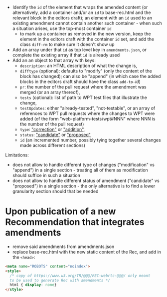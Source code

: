 * Identify the `id` of the element that wraps the amended content (or alternatively, add a container and/or an `id` to base-rec.html and the relevant block in the editors draft); an element with an `id` used to an existing amendment cannot contain another such container - when such a situation arises, use the top-most container `id`
  * to mark up a container as removed in the new version, keep the element in the editors draft with the container `id` set, and add the class `diff-rm` to make sure it doesn't show up
* Add an array under that `id` as top level key in `amendments.json`, or complete the existing array if that `id` is already used
* Add an an object to that array with keys:
  * `description`: an HTML description of what the change is,
  * `difftype` (optional): defaults to "modify" (only the content of the block has changed); can also be "append" (in which case the added blocks in the editors draft should have the class `add-to-`*id*)
  * `pr`: the number of the pull request where the amendment was merged (or an array thereof),
  * `tests` (optional): list of path to WPT test files that illustrate the change,
  * `testUpdates`: either "already-tested", "not-testable", or an array of references to WPT pull requests where the changes to WPT were added (of the form "web-platform-tests/wpt#NNN" where NNN is the number of the pull request)
  * `type`: ["correction"](https://www.w3.org/2021/Process-20211102/#candidate-correction) or ["addition"](https://www.w3.org/2021/Process-20211102/#candidate-addition),
  * `status`: ["candidate"](https://www.w3.org/2021/Process-20211102/#candidate-amendment) or ["proposed"](https://www.w3.org/2021/Process-20211102/#last-call-review),
  * `id` (an incremented number, possibly tying together several changes made across different sections)

Limitations:
* does not allow to handle different type of changes ("modification" vs "append") in a single section - treating all of them as modification should suffice in such a situation
* does not allow to handle different status of amendment ("candidate" vs "proposed") in a single section - the only alternative is to find a lower granularity section should that be needed

# Upon publication of a new Recommendation that integrates amendments
* remove said amendments from amendments.json
* replace base-rec.html with the new static content of the Rec, and add in the `<head>`:
```html
<meta name="ROBOTS" content="noindex">
<style>
  /* copy of https://www.w3.org/TR/@@@/REC-webrtc-@@@/ only meant
  to be used to generate Rec with amendments */
  html { display: none}
</style>
```
